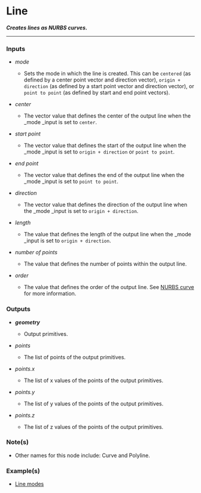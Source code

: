 # Line

**_Creates lines as NURBS curves._**

---


### Inputs

* _mode_

  * Sets the mode in which the line is created. This can be `centered` (as defined by a center point vector and direction vector), `origin + direction` (as defined by a start point vector and direction vector), or `point to point` (as defined by start and end point vectors).

* _center_

  * The vector value that defines the center of the output line when the _mode _input is set to `center`.

* _start point_

  * The vector value that defines the start of the output line  when the _mode _input is set to `origin + direction` or `point to point`.

* _end point_

  * The vector value that defines the end of the output line when the _mode _input is set to `point to point`.

* _direction_

  * The vector value that defines the direction of the output line when the _mode _input is set to `origin + direction`.

* _length_

  * The value that defines the length of the output line when the _mode _input is set to `origin + direction`.

* _number of points_

  * The value that defines the number of points within the output line.

* _order_

  * The value that defines the order of the output line. See [NURBS curve](/concepts/GeneralConcepts/nurbsCurve.md) for more information.


### Outputs

* **_geometry_**

  * Output primitives.

* _points_

  * The list of points of the output primitives.

* _points.x_

  * The list of x values of the points of the output primitives.

* _points.y_

  * The list of y values of the points of the output primitives.

* _points.z_

  * The list of z values of the points of the output primitives.


### Note(s)



* Other names for this node include: Curve and Polyline.


### Example(s)



* <a href="https://creator.trimble.com/graph?assetURI=whp:1b2f283c-c260-45c4-a95b-6728344d91d9&version=latest" target="_blank">Line modes</a>
